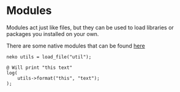 # Modules
Modules act just like files, but they can be used to load libraries or packages you installed on your own.

There are some native modules that can be found [here](https://github.com/Rubenennj/nekoscript/tree/dev/src/native/modules)

```
neko utils = load_file("util");

@ Will print "this text"
log(
    utils->format("this", "text");
);
```